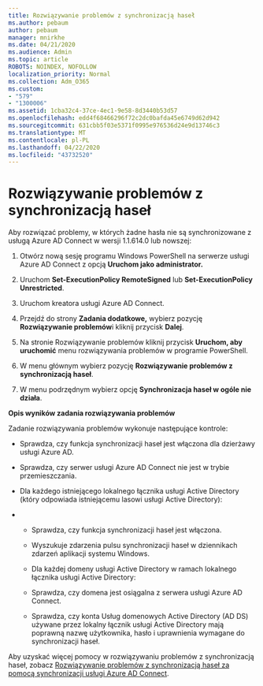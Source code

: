 ```yaml
---
title: Rozwiązywanie problemów z synchronizacją haseł
ms.author: pebaum
author: pebaum
manager: mnirkhe
ms.date: 04/21/2020
ms.audience: Admin
ms.topic: article
ROBOTS: NOINDEX, NOFOLLOW
localization_priority: Normal
ms.collection: Adm_O365
ms.custom:
- "579"
- "1300006"
ms.assetid: 1cba32c4-37ce-4ec1-9e58-8d3440b53d57
ms.openlocfilehash: edd4f68466296f72c2dc0bafda45e6749d62d942
ms.sourcegitcommit: 631cbb5f03e5371f0995e976536d24e9d13746c3
ms.translationtype: MT
ms.contentlocale: pl-PL
ms.lasthandoff: 04/22/2020
ms.locfileid: "43732520"
---
```

# <a name="troubleshoot-password-synchronization"></a>Rozwiązywanie problemów z synchronizacją haseł

Aby rozwiązać problemy, w których żadne hasła nie są synchronizowane z usługą Azure AD Connect w wersji 1.1.614.0 lub nowszej:
  
1. Otwórz nową sesję programu Windows PowerShell na serwerze usługi Azure AD Connect z opcją **Uruchom jako administrator.**

2. Uruchom **Set-ExecutionPolicy RemoteSigned** lub **Set-ExecutionPolicy Unrestricted**.

3. Uruchom kreatora usługi Azure AD Connect.

4. Przejdź do strony **Zadania dodatkowe,** wybierz pozycję **Rozwiązywanie problemów**i kliknij przycisk **Dalej**.

5. Na stronie Rozwiązywanie problemów kliknij przycisk **Uruchom, aby uruchomić** menu rozwiązywania problemów w programie PowerShell.

6. W menu głównym wybierz pozycję **Rozwiązywanie problemów z synchronizacją haseł**.

7. W menu podrzędnym wybierz opcję **Synchronizacja haseł w ogóle nie działa**.

**Opis wyników zadania rozwiązywania problemów**
  
Zadanie rozwiązywania problemów wykonuje następujące kontrole:
  
- Sprawdza, czy funkcja synchronizacji haseł jest włączona dla dzierżawy usługi Azure AD.

- Sprawdza, czy serwer usługi Azure AD Connect nie jest w trybie przemieszczania.

- Dla każdego istniejącego lokalnego łącznika usługi Active Directory (który odpowiada istniejącemu lasowi usługi Active Directory):

- 
  - Sprawdza, czy funkcja synchronizacji haseł jest włączona.

  - Wyszukuje zdarzenia pulsu synchronizacji haseł w dziennikach zdarzeń aplikacji systemu Windows.

  - Dla każdej domeny usługi Active Directory w ramach lokalnego łącznika usługi Active Directory:

  - Sprawdza, czy domena jest osiągalna z serwera usługi Azure AD Connect.

  - Sprawdza, czy konta Usług domenowych Active Directory (AD DS) używane przez lokalny łącznik usługi Active Directory mają poprawną nazwę użytkownika, hasło i uprawnienia wymagane do synchronizacji haseł.

Aby uzyskać więcej pomocy w rozwiązywaniu problemów z synchronizacją haseł, zobacz [Rozwiązywanie problemów z synchronizacją haseł za pomocą synchronizacji usługi Azure AD Connect](https://docs.microsoft.com/azure/active-directory/connect/active-directory-aadconnectsync-troubleshoot-password-synchronization).
  